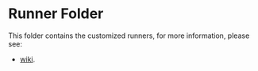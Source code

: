 # Runner Folder

This folder contains the customized runners, for more information, please see:

- [wiki](https://github.com/skywind3000/asyncrun.vim/wiki/Customize-Runner).


